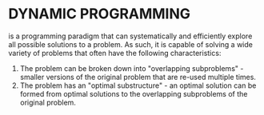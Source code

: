 # DYNAMIC PROGRAMMING

is a programming paradigm that can systematically and 
efficiently explore all possible solutions to a problem. 
As such, it is capable of solving a wide variety of problems 
that often have the following characteristics:

1. The problem can be broken down into "overlapping subproblems" - 
smaller versions of the original problem that are re-used multiple times.
2. The problem has an "optimal substructure" - an optimal solution can be 
formed from optimal solutions to the overlapping subproblems of the original problem.
